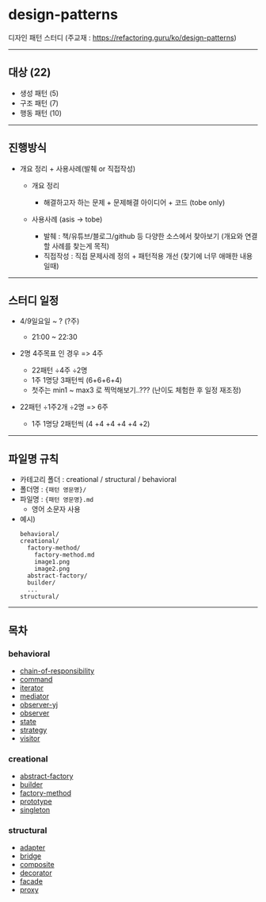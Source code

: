 # design-patterns

디자인 패턴 스터디 (주교재 : https://refactoring.guru/ko/design-patterns)


---
## 대상 (22)

- 생성 패턴 (5)
- 구조 패턴 (7)
- 행동 패턴 (10)


---
## 진행방식

- 개요 정리 + 사용사례(발췌 or 직접작성)
  - 개요 정리
    - 해결하고자 하는 문제 + 문제해결 아이디어 + 코드 (tobe only)

  - 사용사례 (asis → tobe)
    - 발췌 : 책/유튜브/블로그/github 등 다양한 소스에서 찾아보기 (개요와 연결할 사례를 찾는게 목적)
    - 직접작성 : 직접 문제사례 정의 + 패턴적용 개선 (찾기에 너무 애매한 내용일때)


---
## 스터디 일정

- 4/9일요일 ~ ? (?주)
  - 21:00 ~ 22:30

- 2명 4주목표 인 경우  =>  4주
  - 22패턴 ÷4주 ÷2명
  - 1주 1명당 3패턴씩 (6+6+6+4)
  - 첫주는 min1 ~ max3 로 찍먹해보기..??? (난이도 체험한 후 일정 재조정)

- 22패턴 ÷1주2개 ÷2명  =>  6주
  - 1주 1명당 2패턴씩 (4 +4 +4 +4 +4 +2)



---
## 파일명 규칙

- 카테고리 폴더 : creational / structural / behavioral
- 폴더명 : `{패턴 영문명}/`
- 파일명 : `{패턴 영문명}.md`
  - 영어 소문자 사용
- 예시)
  ```
  behavioral/
  creational/
    factory-method/
      factory-method.md
      image1.png
      image2.png
    abstract-factory/
    builder/
    ...
  structural/
  ```



---
## 목차

### behavioral

- [chain-of-responsibility](./behavioral/chain-of-responsibility/chain-of-responsibility.md)
- [command](./behavioral/command/command.md)
- [iterator](./behavioral/iterator/iterator.md)
- [mediator](./behavioral/mediator/mediator.md)
- [observer-yj](./behavioral/observer/observer-yj.md)
- [observer](./behavioral/observer/observer.md)
- [state](./behavioral/state/state.md)
- [strategy](./behavioral/strategy/strategy.md)
- [visitor](./behavioral/visitor/visitor.md)

### creational

- [abstract-factory](./creational/abstract-factory/abstract-factory.md)
- [builder](./creational/builder/builder.md)
- [factory-method](./creational/factory-method/factory-method.md)
- [prototype](./creational/prototype/prototype.md)
- [singleton](./creational/singleton/singleton.md)

### structural

- [adapter](./structural/adapter/adapter.md)
- [bridge](./structural/bridge/bridge.md)
- [composite](./structural/composite/composite.md)
- [decorator](./structural/decorator/decorator.md)
- [facade](./structural/facade/facade.md)
- [proxy](./structural/proxy/proxy.md)
